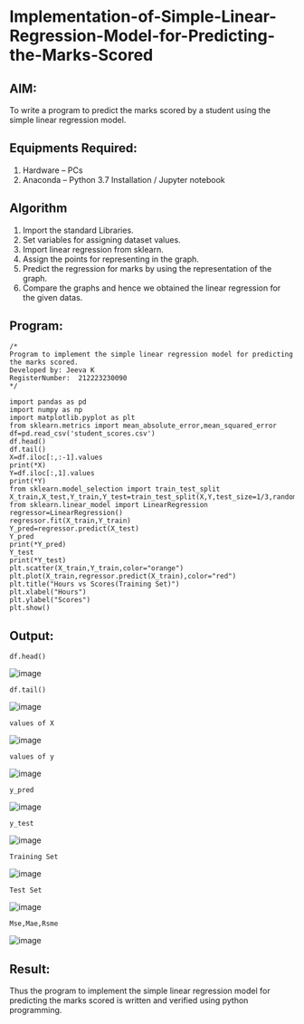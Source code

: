 # Implementation-of-Simple-Linear-Regression-Model-for-Predicting-the-Marks-Scored

## AIM:
To write a program to predict the marks scored by a student using the simple linear regression model.

## Equipments Required:
1. Hardware – PCs
2. Anaconda – Python 3.7 Installation / Jupyter notebook

## Algorithm
1. Import the standard Libraries.
2. Set variables for assigning dataset values.
3. Import linear regression from sklearn.
4. Assign the points for representing in the graph.
5. Predict the regression for marks by using the representation of the graph.
6. Compare the graphs and hence we obtained the linear regression for the given datas.
## Program:
```
/*
Program to implement the simple linear regression model for predicting the marks scored.
Developed by: Jeeva K
RegisterNumber:  212223230090
*/
```

```
import pandas as pd
import numpy as np 
import matplotlib.pyplot as plt
from sklearn.metrics import mean_absolute_error,mean_squared_error
df=pd.read_csv('student_scores.csv')
df.head()
df.tail()
X=df.iloc[:,:-1].values
print(*X)
Y=df.iloc[:,1].values
print(*Y)
from sklearn.model_selection import train_test_split
X_train,X_test,Y_train,Y_test=train_test_split(X,Y,test_size=1/3,random_state=0)
from sklearn.linear_model import LinearRegression
regressor=LinearRegression()
regressor.fit(X_train,Y_train)
Y_pred=regressor.predict(X_test)
Y_pred
print(*Y_pred)
Y_test
print(*Y_test)
plt.scatter(X_train,Y_train,color="orange")
plt.plot(X_train,regressor.predict(X_train),color="red")
plt.title("Hours vs Scores(Training Set)")
plt.xlabel("Hours")
plt.ylabel("Scores")
plt.show()
```




## Output:
```
df.head()
```
![image](https://github.com/user-attachments/assets/d84a43de-a91f-4c7d-9a39-4f5640ddac08)
```
df.tail()
```
![image](https://github.com/user-attachments/assets/f2c02426-049e-48f2-9b34-37a2d69a1d25)
```
values of X
```
![image](https://github.com/user-attachments/assets/89e93cbe-a344-4884-b392-7de42ef4883f)
```
values of y
```
![image](https://github.com/user-attachments/assets/54baac72-f3e0-4354-bb31-16347e356800)
```
y_pred
```
![image](https://github.com/user-attachments/assets/aa64793c-c4e7-4921-80f0-fbe8be798268)
```
y_test
```
![image](https://github.com/user-attachments/assets/fbc6e125-2e4d-499d-a164-66a4e7b1a81d)
```
Training Set
```
![image](https://github.com/user-attachments/assets/e1bb1fc3-f91e-4c4e-a6b4-2a45adb77758)
```
Test Set
```
![image](https://github.com/user-attachments/assets/dad9e8a6-5b6c-4ef7-86a0-1de2826c92c5)
```
Mse,Mae,Rsme
```
![image](https://github.com/user-attachments/assets/1e846c9c-385d-4728-a890-578126018c57)


## Result:
Thus the program to implement the simple linear regression model for predicting the marks scored is written and verified using python programming.
